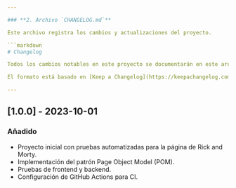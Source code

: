 ```yaml
---

### **2. Archivo `CHANGELOG.md`**

Este archivo registra los cambios y actualizaciones del proyecto.

```markdown
# Changelog

Todos los cambios notables en este proyecto se documentarán en este archivo.

El formato está basado en [Keep a Changelog](https://keepachangelog.com/es/1.0.0/).

---
```


## [1.0.0] - 2023-10-01

### Añadido
- Proyecto inicial con pruebas automatizadas para la página de Rick and Morty.
- Implementación del patrón Page Object Model (POM).
- Pruebas de frontend y backend.
- Configuración de GitHub Actions para CI.